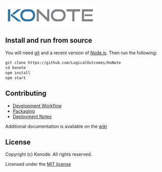 [![KoNote](src/img/konote-text.png)](https://konote.ca)

## Install and run from source

You will need [git](https://git-scm.com/) and a recent version of [Node.js](https://nodejs.org).
Then run the following:

```
git clone https://github.com/LogicalOutcomes/KoNote
cd konote
npm install
npm start
```

## Contributing

-   [Development Workflow](https://github.com/LogicalOutcomes/KoNote/wiki/Release-Workflow)
-   [Packaging](https://github.com/LogicalOutcomes/KoNote/wiki/Packaging%2C-testing-and-known-issues)
-   [Deployment Notes](https://github.com/LogicalOutcomes/KoNote/wiki/Deployment-Notes)

Additional documentation is available on the [wiki](https://github.com/LogicalOutcomes/KoNote/wiki)

## License

Copyright (c) Konode. All rights reserved.

Licensed under the [MIT license](https://opensource.org/licenses/MIT)
